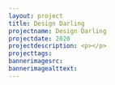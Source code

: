 ```yaml
---
layout: project
title: Design Darling
projectname: Design Darling
projectdate: 2020
projectdescription: <p></p>
projecttags:
bannerimagesrc:
bannerimagealttext:
---
```

